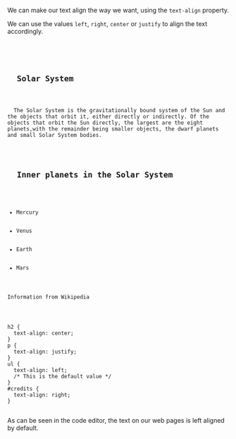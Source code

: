 We can make our text
align the way we want,
using the `text-align` property.

We can use the values
`left`, `right`,
`center` or `justify` to
align the text accordingly.

<Editor lang="css">
<code>
<panel lang="html">
<h2>
  Solar System
</h2>
<p>
  The Solar System is the gravitationally bound system of the Sun and the objects that orbit it, either directly or indirectly. Of the objects that orbit the Sun directly, the largest are the eight planets,with the remainder being smaller objects, the dwarf planets and small Solar System bodies.
</p>
<h2>
  Inner planets in the Solar System
</h2>
<ul>
  <li>Mercury</li>
  <li>Venus</li>
  <li>Earth</li>
  <li>Mars</li>
</ul>
<p id="credits">Information from Wikipedia</p>
</panel>
<panel lang="css">
h2 {
  text-align: center;
}
p {
  text-align: justify;
}
ul {
  text-align: left;
  /* This is the default value */
}
#credits {
  text-align: right;
}
</panel>
</code>
</Editor>

As can be seen in the code editor, the text on our web pages is left aligned by default.